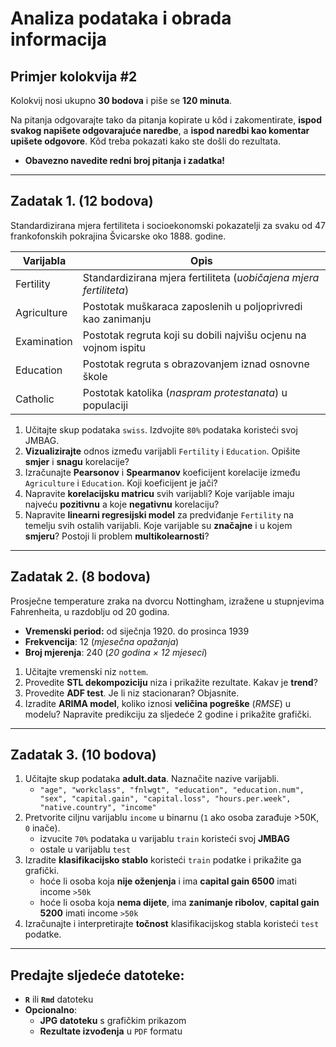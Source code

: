 <div>

# Analiza podataka i obrada informacija

## Primjer kolokvija #2

Kolokvij nosi ukupno **30 bodova** i piše se **120 minuta**.

Na pitanja odgovarajte tako da pitanja kopirate u kôd i zakomentirate, **ispod svakog napišete odgovarajuće naredbe**, a **ispod naredbi kao komentar upišete odgovore**. Kôd treba pokazati kako ste došli do rezultata.  
- **Obavezno navedite redni broj pitanja i zadatka!**

---

## Zadatak 1. (12 bodova)

Standardizirana mjera fertiliteta i socioekonomski pokazatelji za svaku od 47 frankofonskih pokrajina Švicarske oko 1888. godine.

| Varijabla   | Opis                                                               |
| ----------- | ------------------------------------------------------------------ |
| Fertility   | Standardizirana mjera fertiliteta (*uobičajena mjera fertiliteta*) |
| Agriculture | Postotak muškaraca zaposlenih u poljoprivredi kao zanimanju        |
| Examination | Postotak regruta koji su dobili najvišu ocjenu na vojnom ispitu    |
| Education   | Postotak regruta s obrazovanjem iznad osnovne škole                |
| Catholic    | Postotak katolika (*naspram protestanata*) u populaciji            |

1. Učitajte skup podataka `swiss`. Izdvojite `80%` podataka koristeći svoj JMBAG.
2. **Vizualizirajte** odnos između varijabli `Fertility` i `Education`. Opišite **smjer** i **snagu** korelacije? 
3. Izračunajte **Pearsonov** i **Spearmanov** koeficijent korelacije između `Agriculture` i `Education`. Koji koeficijent je jači?
4. Napravite **korelacijsku matricu** svih varijabli? Koje varijable imaju najveću **pozitivnu** a koje **negativnu** korelaciju?
5. Napravite **linearni regresijski model** za predviđanje `Fertility` na temelju svih ostalih varijabli. Koje varijable su **značajne** i u kojem **smjeru**? Postoji li problem **multikolearnosti**?

<div class="page"></div>

---

## Zadatak 2. (8 bodova)

Prosječne temperature zraka na dvorcu Nottingham, izražene u stupnjevima Fahrenheita, u razdoblju od 20 godina. 
- **Vremenski period:** od siječnja 1920. do prosinca 1939
- **Frekvencija**: 12 (*mjesečna opažanja*)
- **Broj mjerenja**: 240 (*20 godina × 12 mjeseci*)

1. Učitajte vremenski niz `nottem`.  
2. Provedite **STL dekompoziciju** niza i prikažite rezultate. Kakav je **trend**?  
3. Provedite **ADF test**. Je li niz stacionaran? Objasnite.
4. Izradite **ARIMA model**, koliko iznosi **veličina pogreške** (*RMSE*) u modelu? Napravite predikciju za sljedeće 2 godine i prikažite grafički.

---

## Zadatak 3. (10 bodova)

1. Učitajte skup podataka **adult.data**. Naznačite nazive varijabli.
    - `"age", "workclass", "fnlwgt", "education", "education.num", "sex", "capital.gain", "capital.loss", "hours.per.week", "native.country", "income"`
2. Pretvorite ciljnu varijablu `income` u binarnu (`1` ako osoba zarađuje >50K, `0` inače).  
    - izvucite `70%` podataka u varijablu `train` koristeći svoj **JMBAG**
    - ostale u varijablu `test`
3. Izradite **klasifikacijsko stablo** koristeći `train` podatke i prikažite ga grafički.
    - hoće li osoba koja **nije oženjenja** i ima **capital gain 6500** imati income `>50k`
    - hoće li osoba koja **nema dijete**, ima **zanimanje ribolov**, **capital gain 5200** imati income `>50k`
4. Izračunajte i interpretirajte **točnost** klasifikacijskog stabla koristeći `test` podatke.

---

## Predajte sljedeće datoteke:

- **`R`** ili **`Rmd`** datoteku  
- **Opcionalno**:
    - **JPG datoteku** s grafičkim prikazom  
    - **Rezultate izvođenja** u `PDF` formatu

</div>